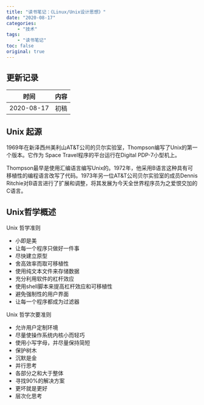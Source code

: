```yaml
---
title: "读书笔记：《Linux/Unix设计思想》"
date: "2020-08-17"
categories:
    - "技术"
tags:
    - "读书笔记"
toc: false
original: true
---
```


## 更新记录

| 时间       | 内容 |
| ---------- | ---- |
| 2020-08-17 | 初稿 |

## Unix 起源

1969年在新泽西州美利山AT&T公司的贝尔实验室，Thompson编写了Unix的第一个版本。它作为 Space Travel程序的平台运行在Digital PDP-7小型机上。

Thompson最早是使用汇编语言编写Unix的。1972年，他采用B语言这种具有可移植性的编程语言改写了代码。1973年另一位AT&T公司贝尔实验室的成员Dennis Ritchie对B语言进行了扩展和调整，将其发展为今天全世界程序员为之爱恨交加的C语言。

## Unix哲学概述

Unix 哲学准则

- 小即是美
- 让每一个程序只做好一件事
- 尽快建立原型
- 舍高效率而取可移植性
- 使用纯文本文件来存储数据
- 充分利用软件的杠杆效应
- 使用shell脚本来提高杠杆效应和可移植性
- 避免强制性的用户界面
- 让每一个程序都成为过滤器

Unix 哲学次要准则

- 允许用户定制环境
- 尽量使操作系统内核小而轻巧
- 使用小写字母，并尽量保持简短
- 保护树木
- 沉默是金
- 并行思考
- 各部分之和大于整体
- 寻找90%的解决方案
- 更坏就是更好
- 层次化思考
